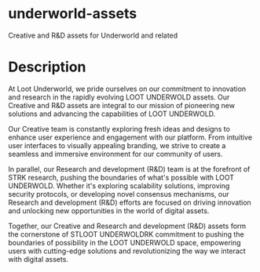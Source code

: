 # underworld-assets
Creative and R&amp;D assets for Underworld and related


# Description
At Loot Underworld, we pride ourselves on our commitment to innovation and research in the rapidly evolving LOOT UNDERWOLD assets. Our Creative and R&D assets are integral to our mission of pioneering new solutions and advancing the capabilities of LOOT UNDERWOLD.

Our Creative team is constantly exploring fresh ideas and designs to enhance user experience and engagement with our platform. From intuitive user interfaces to visually appealing branding, we strive to create a seamless and immersive environment for our community of users.

In parallel, our Research and development (R&D) team is at the forefront of STRK research, pushing the boundaries of what's possible with LOOT UNDERWOLD. Whether it's exploring scalability solutions, improving security protocols, or developing novel consensus mechanisms, our Research and development (R&D) efforts are focused on driving innovation and unlocking new opportunities in the world of digital assets.

Together, our Creative and Research and development (R&D) assets form the cornerstone of STLOOT UNDERWOLDRK commitment to pushing the boundaries of possibility in the LOOT UNDERWOLD space, empowering users with cutting-edge solutions and revolutionizing the way we interact with digital assets.

